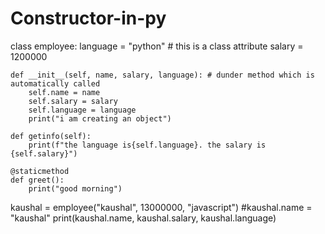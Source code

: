# Constructor-in-py
class employee:
    language = "python" # this is a class attribute
    salary = 1200000
    
    def __init__(self, name, salary, language): # dunder method which is automatically called
        self.name = name
        self.salary = salary
        self.language = language
        print("i am creating an object")
        
    def getinfo(self):
        print(f"the language is{self.language}. the salary is {self.salary}") 
    
    @staticmethod
    def greet():
        print("good morning")   
        
kaushal = employee("kaushal", 13000000, "javascript")
#kaushal.name = "kaushal"
print(kaushal.name, kaushal.salary, kaushal.language)
